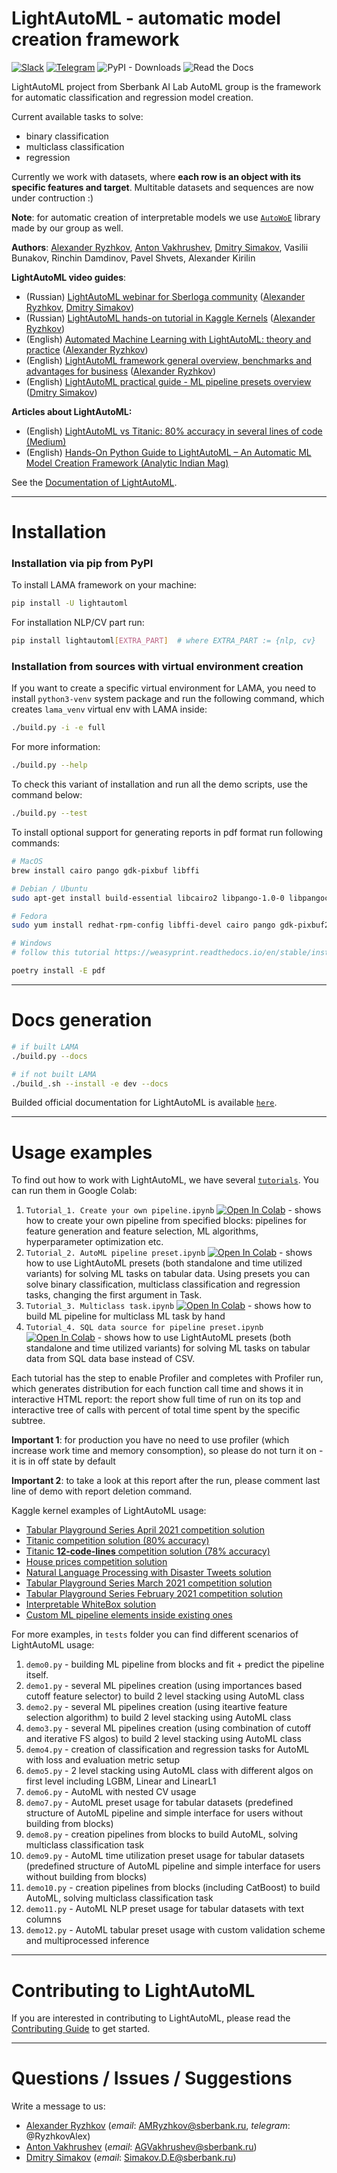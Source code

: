 # LightAutoML - automatic model creation framework

[![Slack](https://lightautoml-slack.herokuapp.com/badge.svg)](https://lightautoml-slack.herokuapp.com)
[![Telegram](https://img.shields.io/badge/chat-on%20Telegram-2ba2d9.svg)](https://t.me/lightautoml)
![PyPI - Downloads](https://img.shields.io/pypi/dm/lightautoml?color=green&label=PyPI%20downloads&logo=pypi&logoColor=orange&style=plastic)
![Read the Docs](https://img.shields.io/readthedocs/lightautoml?style=plastic)

LightAutoML project from Sberbank AI Lab AutoML group is the framework for automatic classification and regression model creation.

Current available tasks to solve:
- binary classification
- multiclass classification
- regression

Currently we work with datasets, where **each row is an object with its specific features and target**. Multitable datasets and sequences are now under contruction :)

**Note**: for automatic creation of interpretable models we use [`AutoWoE`](https://github.com/sberbank-ai-lab/AutoMLWhitebox) library made by our group as well.

**Authors**: [Alexander Ryzhkov](https://kaggle.com/alexryzhkov), [Anton Vakhrushev](https://kaggle.com/btbpanda), [Dmitry Simakov](https://kaggle.com/simakov), Vasilii Bunakov, Rinchin Damdinov, Pavel Shvets, Alexander Kirilin

**LightAutoML video guides**:
- (Russian) [LightAutoML webinar for Sberloga community](https://www.youtube.com/watch?v=ci8uqgWFJGg) ([Alexander Ryzhkov](https://kaggle.com/alexryzhkov), [Dmitry Simakov](https://kaggle.com/simakov))
- (Russian) [LightAutoML hands-on tutorial in Kaggle Kernels](https://www.youtube.com/watch?v=TYu1UG-E9e8) ([Alexander Ryzhkov](https://kaggle.com/alexryzhkov))
- (English) [Automated Machine Learning with LightAutoML: theory and practice](https://www.youtube.com/watch?v=4pbO673B9Oo) ([Alexander Ryzhkov](https://kaggle.com/alexryzhkov))
- (English) [LightAutoML framework general overview, benchmarks and advantages for business](https://vimeo.com/485383651) ([Alexander Ryzhkov](https://kaggle.com/alexryzhkov))
- (English) [LightAutoML practical guide - ML pipeline presets overview](https://vimeo.com/487166940) ([Dmitry Simakov](https://kaggle.com/simakov))

**Articles about LightAutoML:**
- (English) [LightAutoML vs Titanic: 80% accuracy in several lines of code (Medium)](https://alexmryzhkov.medium.com/lightautoml-preset-usage-tutorial-2cce7da6f936)
- (English) [Hands-On Python Guide to LightAutoML – An Automatic ML Model Creation Framework (Analytic Indian Mag)](https://analyticsindiamag.com/hands-on-python-guide-to-lama-an-automatic-ml-model-creation-framework/?fbclid=IwAR0f0cVgQWaLI60m1IHMD6VZfmKce0ZXxw-O8VRTdRALsKtty8a-ouJex7g)

See the [Documentation of LightAutoML](https://lightautoml.readthedocs.io/).

*******
# Installation
### Installation via pip from PyPI
To install LAMA framework on your machine:
```bash
pip install -U lightautoml
```

For installation NLP/CV part run:

```bash
pip install lightautoml[EXTRA_PART]  # where EXTRA_PART := {nlp, cv}
```


### Installation from sources with virtual environment creation
If you want to create a specific virtual environment for LAMA, you need to install  `python3-venv` system package and run the following command, which creates `lama_venv` virtual env with LAMA inside:
```bash
./build.py -i -e full
```

For more information:
```bash
./build.py --help
```

To check this variant of installation and run all the demo scripts, use the command below:
```bash
./build.py --test
```
To install optional support for generating reports in pdf format run following commands:
```bash
# MacOS
brew install cairo pango gdk-pixbuf libffi

# Debian / Ubuntu
sudo apt-get install build-essential libcairo2 libpango-1.0-0 libpangocairo-1.0-0 libgdk-pixbuf2.0-0 libffi-dev shared-mime-info

# Fedora
sudo yum install redhat-rpm-config libffi-devel cairo pango gdk-pixbuf2

# Windows
# follow this tutorial https://weasyprint.readthedocs.io/en/stable/install.html#windows

poetry install -E pdf
```
*******
# Docs generation
```bash
# if built LAMA
./build.py --docs

# if not built LAMA
./build_.sh --install -e dev --docs

```

Builded official documentation for LightAutoML is available [`here`](https://lightautoml.readthedocs.io/en/latest/).
*******
# Usage examples

To find out how to work with LightAutoML, we have several [`tutorials`](examples/). You can run them in Google Colab:
1. `Tutorial_1. Create your own pipeline.ipynb` [![Open In Colab](https://colab.research.google.com/assets/colab-badge.svg)](https://colab.research.google.com/github/sberbank-ai-lab/LightAutoML/blob/master/Tutorial_1.%20Create%20your%20own%20pipeline.ipynb) - shows how to create your own pipeline from specified blocks: pipelines for feature generation and feature selection, ML algorithms, hyperparameter optimization etc.
2. `Tutorial_2. AutoML pipeline preset.ipynb` [![Open In Colab](https://colab.research.google.com/assets/colab-badge.svg)](https://colab.research.google.com/github/sberbank-ai-lab/LightAutoML/blob/master/Tutorial_2.%20AutoML%20pipeline%20preset.ipynb) - shows how to use LightAutoML presets (both standalone and time utilized variants) for solving ML tasks on tabular data. Using presets you can solve binary classification, multiclass classification and regression tasks, changing the first argument in Task.
3. `Tutorial_3. Multiclass task.ipynb` [![Open In Colab](https://colab.research.google.com/assets/colab-badge.svg)](https://colab.research.google.com/github/sberbank-ai-lab/LightAutoML/blob/master/Tutorial_3.%20Multiclass%20task.ipynb) - shows how to build ML pipeline for multiclass ML task by hand
4. `Tutorial_4. SQL data source for pipeline preset.ipynb` [![Open In Colab](https://colab.research.google.com/assets/colab-badge.svg)](https://colab.research.google.com/github/sberbank-ai-lab/LightAutoML/blob/master/Tutorial_4.%20SQL%20data%20source%20for%20pipeline%20preset.ipynb) - shows how to use LightAutoML presets (both standalone and time utilized variants) for solving ML tasks on tabular data from SQL data base instead of CSV.

Each tutorial has the step to enable Profiler and completes with Profiler run, which generates distribution for each function call time and shows it in interactive HTML report: the report show full time of run on its top and interactive tree of calls with percent of total time spent by the specific subtree.

**Important 1**: for production you have no need to use profiler (which increase work time and memory consomption), so please do not turn it on - it is in off state by default

**Important 2**: to take a look at this report after the run, please comment last line of demo with report deletion command.

Kaggle kernel examples of LightAutoML usage:
- [Tabular Playground Series April 2021 competition solution](https://www.kaggle.com/alexryzhkov/n3-tps-april-21-lightautoml-starter)
- [Titanic competition solution (80% accuracy)](https://www.kaggle.com/alexryzhkov/lightautoml-titanic-love)
- [Titanic **12-code-lines** competition solution (78% accuracy)](https://www.kaggle.com/alexryzhkov/lightautoml-extreme-short-titanic-solution)
- [House prices competition solution](https://www.kaggle.com/alexryzhkov/lightautoml-houseprices-love)
- [Natural Language Processing with Disaster Tweets solution](https://www.kaggle.com/alexryzhkov/lightautoml-starter-nlp)
- [Tabular Playground Series March 2021 competition solution](https://www.kaggle.com/alexryzhkov/lightautoml-starter-for-tabulardatamarch)
- [Tabular Playground Series February 2021 competition solution](https://www.kaggle.com/alexryzhkov/lightautoml-tabulardata-love)
- [Interpretable WhiteBox solution](https://www.kaggle.com/simakov/lama-whitebox-preset-example)
- [Custom ML pipeline elements inside existing ones](https://www.kaggle.com/simakov/lama-custom-automl-pipeline-example)

For more examples, in `tests` folder you can find different scenarios of LightAutoML usage:
1. `demo0.py` - building ML pipeline from blocks and fit + predict the pipeline itself.
2. `demo1.py` - several ML pipelines creation (using importances based cutoff feature selector) to build 2 level stacking using AutoML class
3. `demo2.py` - several ML pipelines creation (using iteartive feature selection algorithm) to build 2 level stacking using AutoML class
4. `demo3.py` - several ML pipelines creation (using combination of cutoff and iterative FS algos) to build 2 level stacking using AutoML class
5. `demo4.py` - creation of classification and regression tasks for AutoML with loss and evaluation metric setup
6. `demo5.py` - 2 level stacking using AutoML class with different algos on first level including LGBM, Linear and LinearL1
7. `demo6.py` - AutoML with nested CV usage
8. `demo7.py` - AutoML preset usage for tabular datasets (predefined structure of AutoML pipeline and simple interface for users without building from blocks)
9. `demo8.py` - creation pipelines from blocks to build AutoML, solving multiclass classification task
10. `demo9.py` - AutoML time utilization preset usage for tabular datasets (predefined structure of AutoML pipeline and simple interface for users without building from blocks)
11. `demo10.py` - creation pipelines from blocks (including CatBoost) to build AutoML, solving multiclass classification task
12. `demo11.py` - AutoML NLP preset usage for tabular datasets with text columns
13. `demo12.py` - AutoML tabular preset usage with custom validation scheme and multiprocessed inference


******
# Contributing to LightAutoML

If you are interested in contributing to LightAutoML, please read the [Contributing Guide](.github/CONTRIBUTING.md) to get started.


*******
# Questions / Issues / Suggestions

Write a message to us:
- [Alexander Ryzhkov](https://kaggle.com/alexryzhkov) (_email_: AMRyzhkov@sberbank.ru, _telegram_: @RyzhkovAlex)
- [Anton Vakhrushev](https://kaggle.com/btbpanda) (_email_: AGVakhrushev@sberbank.ru)
- [Dmitry Simakov](https://kaggle.com/simakov) (_email_: Simakov.D.E@sberbank.ru)
